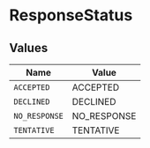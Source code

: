 # ResponseStatus


## Values

| Name          | Value         |
| ------------- | ------------- |
| `ACCEPTED`    | ACCEPTED      |
| `DECLINED`    | DECLINED      |
| `NO_RESPONSE` | NO_RESPONSE   |
| `TENTATIVE`   | TENTATIVE     |